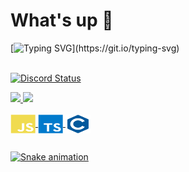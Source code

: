 # What's up 👋
[![Typing SVG](https://readme-typing-svg.herokuapp.com?color=ba60ff&lines=My+Profile.)](https://git.io/typing-svg)
<p align="400">
    <br>
  <a href="https://discord.com/users/441932495693414410" target="_blank">
    <img width="45%" src="https://lanyard.cnrad.dev/api/441932495693414410?bg=151515&borderRadius=5px" alt="Discord Status"/>
    </a>
<div>
  <a href="https://github.com/levisantosp">
  <img height="180em" src="https://github-readme-stats.vercel.app/api?username=levisantosp&show_icons=true&theme=dracula&include_all_commits=true&count_private=true"/>
  <img height="180em" src="https://github-readme-stats.vercel.app/api/top-langs/?username=levisantosp&layout=compact&langs_count=16&theme=dracula"/>
</div>
  
<div style="display: inline_block"><br>
  <img align="center" alt="js" height="30" width="40" src="https://raw.githubusercontent.com/devicons/devicon/master/icons/javascript/javascript-plain.svg">
  <img align="center" alt="ts" height="30" width="40" src="https://raw.githubusercontent.com/devicons/devicon/master/icons/typescript/typescript-plain.svg">
  <img align="center" alt="c" height="30" width="40" src="https://raw.githubusercontent.com/devicons/devicon/master/icons/c/c-plain.svg">  
</div>
  
  ##
  
  ![Snake animation](https://github.com/levisantosp/levisantosp/blob/output/github-contribution-grid-snake.svg)
